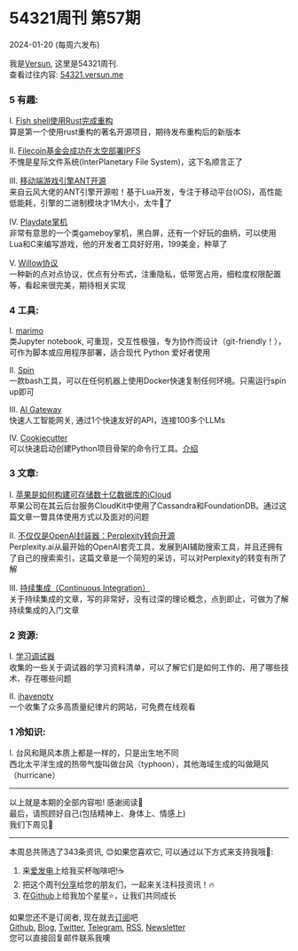 # 54321周刊 第57期
2024-01-20 (每周六发布)

我是[Versun](https://notes.versun.me), 这里是54321周刊. \
查看过往内容: [54321.versun.me](https://54321.versun.me/)

### 5 有趣:
I. [Fish shell使用Rust完成重构](https://aus.social/@zanchey/111760402786767224)\
算是第一个使用rust重构的著名开源项目，期待发布重构后的新版本

II. [Filecoin基金会成功在太空部署IPFS](https://fil.org/blog/filecoin-foundation-successfully-deploys-interplanetary-file-system-ipfs-in-space/)\
不愧是星际文件系统(InterPlanetary File System)，这下名顺言正了

III. [移动端游戏引擎ANT开源](https://github.com/ejoy/ant)\
来自云风大佬的ANT引擎开源啦！基于Lua开发，专注于移动平台(iOS)，高性能低能耗，引擎的二进制模块才1M大小，太牛🍺了

IV. [Playdate掌机](https://play.date)\
非常有意思的一个类gameboy掌机，黑白屏，还有一个好玩的曲柄，可以使用Lua和C来编写游戏，他的开发者工具好好用，199美金，种草了

V. [Willow协议](https://willowprotocol.org)\
一种新的点对点协议，优点有分布式，注重隐私，低带宽占用，细粒度权限配置等，看起来很完美，期待相关实现


### 4 工具:
I. [marimo](https://marimo.io)\
类Jupyter notebook, 可重现，交互性极强，专为协作而设计（git-friendly！），可作为脚本或应用程序部署，适合现代 Python 爱好者使用

II. [Spin](https://github.com/serversideup/spin)\
一款bash工具，可以在任何机器上使用Docker快速复制任何环境。只需运行spin up即可

III. [AI Gateway](https://github.com/Portkey-AI/gateway)\
快速人工智能网关, 通过1个快速友好的API，连接100多个LLMs

IV. [Cookiecutter](https://github.com/cookiecutter/cookiecutter)\
可以快速启动创建Python项目骨架的命令行工具。[介绍](https://simonwillison.net/2024/Jan/16/python-lib-pypi/)


### 3 文章:
I. [苹果是如何构建可存储数十亿数据库的iCloud](https://read.engineerscodex.com/p/how-apple-built-icloud-to-store-billions)\
苹果公司在其云后台服务CloudKit中使用了Cassandra和FoundationDB。通过这篇文章一瞥具体使用方式以及面对的问题

II. [不仅仅是OpenAI封装器：Perplexity转向开源](https://thenewstack.io/more-than-an-openai-wrapper-perplexity-pivots-to-open-source/)\
Perplexity.ai从最开始的OpenAI套壳工具，发展到AI辅助搜索工具，并且还拥有了自己的搜索索引，这篇文章是一个简短的采访，可以对Perplexity的转变有所了解

III. [持续集成（Continuous Integration）](https://martinfowler.com/articles/continuousIntegration.html)\
关于持续集成的文章，写的非常好，没有过深的理论概念，点到即止，可做为了解持续集成的入门文章

### 2 资源:
I. [学习调试器](https://werat.dev/blog/learning-about-debuggers/)\
收集的一些关于调试器的学习资料清单，可以了解它们是如何工作的、用了哪些技术、存在哪些问题

II. [ihavenotv](https://ihavenotv.com)\
一个收集了众多高质量纪律片的网站，可免费在线观看


### 1 冷知识:
I. 台风和飓风本质上都是一样的，只是出生地不同\
西北太平洋生成的热带气旋叫做台风（typhoon），其他海域生成的叫做飓风（hurricane）

---
以上就是本期的全部内容啦! 感谢阅读🥰\
最后，请照顾好自己(包括精神上、身体上、情感上)\
我们下周见👋

---
本周总共筛选了343条资讯, 😊如果您喜欢它, 可以通过以下方式来支持我哦🎉: 
1. 来[爱发电](https://afdian.net/a/versun)上给我买杯咖啡吧!☕ 
2. 把这个周刊[分享](https://54321.versun.me)给您的朋友们，一起来关注科技资讯！🔥 
3. 在[Github](https://github.com/versun/54321-Weekly)上给我加个星星⭐，让我们共同成长 

如果您还不是订阅者, 现在就去[订阅](https://54321.versun.me)吧\
[Github](https://github.com/versun/54321-Weekly), [Blog](https://blog.versun.me/), [Twitter](https://twitter.com/VersunPan), [Telegram](https://t.me/+0hAhZfrPJGo1YmI9), [RSS](https://54321.versun.me/feed), [Newsletter](https://54321.versun.me/)\
您可以直接回复邮件联系我噢
